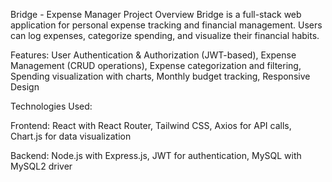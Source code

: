 Bridge - Expense Manager
Project Overview
Bridge is a full-stack web application for personal expense tracking and financial management. Users can log expenses, categorize spending, and visualize their financial habits.

Features:
User Authentication & Authorization (JWT-based),
Expense Management (CRUD operations),
Expense categorization and filtering,
Spending visualization with charts,
Monthly budget tracking,
Responsive Design

Technologies Used:

Frontend:
React with React Router,
Tailwind CSS,
Axios for API calls,
Chart.js for data visualization

Backend:
Node.js with Express.js,
JWT for authentication,
MySQL with MySQL2 driver
